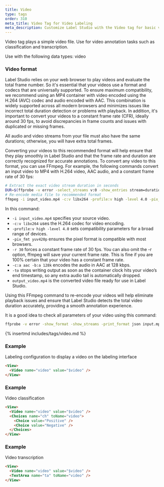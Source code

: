 ```yaml
---
title: Video
type: tags
order: 310
meta_title: Video Tag for Video Labeling
meta_description: Customize Label Studio with the Video tag for basic video annotation tasks for machine learning and data science projects.
---
```


Video tag plays a simple video file. Use for video annotation tasks such as classification and transcription.

Use with the following data types: video

### Video format

Label Studio relies on your web browser to play videos and evaluate the total frame number. So it's essential that your videos use a format and codecs that are universally supported. To ensure maximum compatibility, we recommend using an MP4 container with video encoded using the H.264 (AVC) codec and audio encoded with AAC. This combination is widely supported across all modern browsers and minimizes issues like incorrect total duration detection or problems with playback. In addition, it's important to convert your videos to a constant frame rate (CFR), ideally around 30 fps, to avoid discrepancies in frame counts and issues with duplicated or missing frames. 

All audio and video streams from your file must also have the same durations; otherwise, you will have extra total frames.

Converting your videos to this recommended format will help ensure that they play smoothly in Label Studio and that the frame rate and duration are correctly recognized for accurate annotations. To convert any video to this format, you can use FFmpeg. For example, the following commands convert an input video to MP4 with H.264 video, AAC audio, and a constant frame rate of 30 fps:

```bash
# Extract the exact video stream duration in seconds
DUR=$(ffprobe -v error -select_streams v:0 -show_entries stream=duration -of default=nokey=1:noprint_wrappers=1 input.mp4)
# Re-encode media file to recommended format
ffmpeg -i input_video.mp4 -c:v libx264 -profile:v high -level 4.0 -pix_fmt yuv420p -r 30 -c:a aac -b:a 128k -to $DUR output_video.mp4
```

In this command:
- `-i input_video.mp4` specifies your source video.
- `-c:v libx264` uses the H.264 codec for video encoding.
- `-profile:v high -level 4.0` sets compatibility parameters for a broad range of devices.
- `-pix_fmt yuv420p` ensures the pixel format is compatible with most browsers.
- `-r 30` forces a constant frame rate of 30 fps. You can also omit the -r option, ffmpeg will save your current frame rate. This is fine if you are 100% certain that your video has a constant frame rate.
- `-c:a aac -b:a 128k` encodes the audio in AAC at 128 kbps.
- `-to` stops writing output as soon as the container clock hits your video’s end timestamp, so any extra audio tail is automatically dropped.
- `output_video.mp4` is the converted video file ready for use in Label Studio.

Using this FFmpeg command to re-encode your videos will help eliminate playback issues and ensure that Label Studio detects the total video duration  accurately, providing a smooth annotation experience.

It is a good idea to check all parameters of your video using this command:
```bash
ffprobe -v error -show_format -show_streams -print_format json input.mp4
```

{% insertmd includes/tags/video.md %}

### Example

Labeling configuration to display a video on the labeling interface

```html
<View>
  <Video name="video" value="$video" />
</View>
```
### Example

Video classification

```html
<View>
  <Video name="video" value="$video" />
  <Choices name="ch" toName="video">
    <Choice value="Positive" />
    <Choice value="Negative" />
  </Choices>
</View>
```
### Example

Video transcription

```html
<View>
  <Video name="video" value="$video" />
  <TextArea name="ta" toName="video" />
</View>
```

